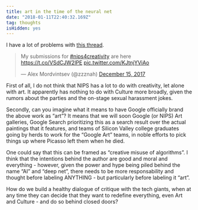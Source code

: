 ```yaml
---
title: art in the time of the neural net
date: "2018-01-11T22:40:32.169Z"
tag: thoughts
isHidden: yes
---
```


I have a lot of problems with <a href="https://mobile.twitter.com/zzznah/status/941726890628444162" target="_blank">this thread</a>.

<blockquote class="twitter-tweet">
<p lang="en" dir="ltr">My submissions for <a href="https://twitter.com/hashtag/nips4creativity?src=hash&amp;ref_src=twsrc%5Etfw">#nips4creativity</a> are here <a href="https://t.co/VSdCJW2lPE">https://t.co/VSdCJW2lPE</a> <a href="https://t.co/KJtnjYViAo">pic.twitter.com/KJtnjYViAo</a></p>&mdash; Alex Mordvintsev (@zzznah) <a href="https://twitter.com/zzznah/status/941726890628444162?ref_src=twsrc%5Etfw">December 15, 2017</a></blockquote>

First of all, I do not think that NIPS has a lot to do with creativity, let alone with art. It apparently has nothing to do with Culture more broadly, given the rumors about the parties and the on-stage sexual harassment jokes.

Secondly, can you imagine what it means to have Google officially brand the above work as “art”?  It means that we will soon Google (or NIPS) Art galleries, Google Search prioritizing this as a search result over the actual paintings that it features, and teams of Silicon Valley college graduates going by herds to work for the “Google Art” teams, in noble efforts to pick things up where Picasso left them when he died.

One could say that this can be framed as “creative misuse of algorithms”. I think that the intentions behind the author are good and moral and everything - however, given the power and hype being piled behind the name “AI” and “deep net”, there needs to be more responsability and thought before labeling ANYTHING - but particularly before labeling it “art”.

How do we build a healthy dialogue of critique with the tech giants, when at any time they can decide that they want to redefine everything, even Art and Culture - and do so behind closed doors?
